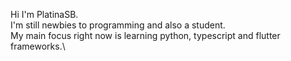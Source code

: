 Hi I'm PlatinaSB.\
I'm still newbies to programming and also a student.\
My main focus right now is learning python, typescript and flutter frameworks.\

